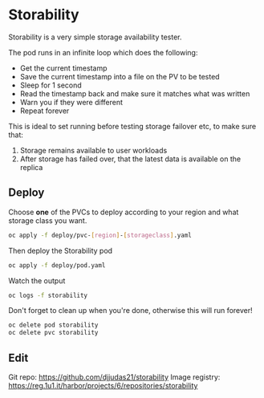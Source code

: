 # Storability

Storability is a very simple storage availability tester.

The pod runs in an infinite loop which does the following:

* Get the current timestamp
* Save the current timestamp into a file on the PV to be tested
* Sleep for 1 second
* Read the timestamp back and make sure it matches what was written
* Warn you if they were different
* Repeat forever

This is ideal to set running before testing storage failover etc, to make sure that:

1. Storage remains available to user workloads
2. After storage has failed over, that the latest data is available on the replica

## Deploy

Choose **one** of the PVCs to deploy according to your region
and what storage class you want.

```sh
oc apply -f deploy/pvc-[region]-[storageclass].yaml
```

Then deploy the Storability pod

```sh
oc apply -f deploy/pod.yaml
```

Watch the output

```sh
oc logs -f storability
```

Don't forget to clean up when you're done, otherwise this will run forever!

```sh
oc delete pod storability
oc delete pvc storability
```

## Edit

Git repo: https://github.com/djjudas21/storability
Image registry: https://reg.1u1.it/harbor/projects/6/repositories/storability